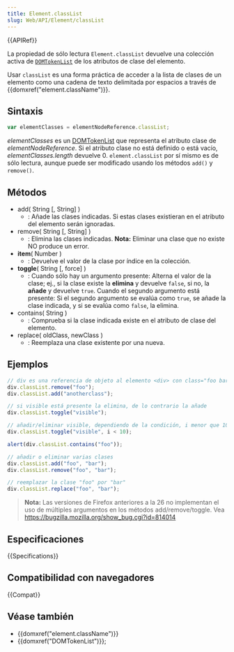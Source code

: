 ```yaml
---
title: Element.classList
slug: Web/API/Element/classList
---
```


{{APIRef}}

La propiedad de sólo lectura `Element.classList` devuelve una colección activa de [`DOMTokenList`](/es/docs/Web/API/DOMTokenList) de los atributos de clase del elemento.

Usar `classList` es una forma práctica de acceder a la lista de clases de un elemento como una cadena de texto delimitada por espacios a través de {{domxref("element.className")}}.

## Sintaxis

```js
var elementClasses = elementNodeReference.classList;
```

_elementClasses_ es un [DOMTokenList](/es/docs/DOM/DOMTokenList) que representa el atributo clase de _elementNodeReference_. Si el atributo clase no está definido o está vacío, _elementClasses.length_ devuelve 0. `element.classList` por sí mismo es de sólo lectura, aunque puede ser modificado usando los métodos `add()` y `remove()`.

## Métodos

- add( String \[, String] )
  - : Añade las clases indicadas. Si estas clases existieran en el atributo del elemento serán ignoradas.
- remove( String \[, String] )
  - : Elimina las clases indicadas.
    **Nota:** Eliminar una clase que no existe NO produce un error.
- **item**( Number )
  - : Devuelve el valor de la clase por índice en la colección.
- **toggle**( String \[, force] )
  - : Cuando sólo hay un argumento presente: Alterna el valor de la clase; ej., si la clase existe la **elimina** y devuelve `false`, si no, la **añade** y devuelve `true`.
    Cuando el segundo argumento está presente: Si el segundo argumento se evalúa como `true`, se añade la clase indicada, y si se evalúa como `false`, la elimina.
- contains( String )
  - : Comprueba si la clase indicada existe en el atributo de clase del elemento.
- replace( oldClass, newClass )
  - : Reemplaza una clase existente por una nueva.

## Ejemplos

```js
// div es una referencia de objeto al elemento <div> con class="foo bar"
div.classList.remove("foo");
div.classList.add("anotherclass");

// si visible está presente la elimina, de lo contrario la añade
div.classList.toggle("visible");

// añadir/eliminar visible, dependiendo de la condición, i menor que 10
div.classList.toggle("visible", i < 10);

alert(div.classList.contains("foo"));

// añadir o eliminar varias clases
div.classList.add("foo", "bar");
div.classList.remove("foo", "bar");

// reemplazar la clase "foo" por "bar"
div.classList.replace("foo", "bar");
```

> **Nota:** Las versiones de Firefox anteriores a la 26 no implementan el uso de múltiples argumentos en los métodos add/remove/toggle. Vea <https://bugzilla.mozilla.org/show_bug.cgi?id=814014>

## Especificaciones

{{Specifications}}

## Compatibilidad con navegadores

{{Compat}}

## Véase también

- {{domxref("element.className")}}
- {{domxref("DOMTokenList")}};
